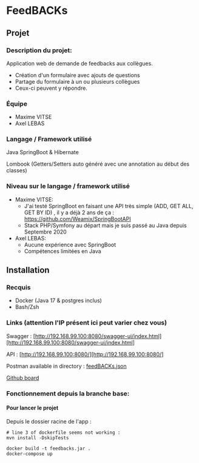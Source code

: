 # FeedBACKs

## Projet

### Description du projet:

Application web de demande de feedbacks aux collègues.

- Création d'un formulaire avec ajouts de questions
- Partage du formulaire à un ou plusieurs collègues
- Ceux-ci peuvent y répondre.

### Équipe

- Maxime VITSE
- Axel LEBAS

### Langage / Framework utilisé

Java SpringBoot & Hibernate

Lombook (Getters/Setters auto généré avec une annotation au début des classes)

### Niveau sur le langage / framework utilisé

- Maxime VITSE:
    - J'ai testé SpringBoot en faisant une API très simple (ADD, GET ALL, GET BY ID) , il y a déjà 2 ans de ça : https://github.com/Weamix/SpringBootAPI 
    - Stack PHP/Symfony au départ mais je suis passé au Java depuis Septembre 2020
- Axel LEBAS:
    - Aucune expérience avec SpringBoot
    - Compétences limitées en Java

## Installation

### Recquis

- Docker (Java 17 & postgres inclus)
- Bash/Zsh

### Links (attention l'IP présent ici peut varier chez vous)

Swagger : [http://192.168.99.100:8080/swagger-ui/index.html][http://192.168.99.100:8080/swagger-ui/index.html]

API : [http://192.168.99.100:8080/][http://192.168.99.100:8080/]

Postman available in directory : [feedBACKs.json](./postman/feedBACKs.json)

[Github board](https://github.com/users/Weamix/projects/1/views/2
)
### Fonctionnement depuis la branche base:

#### Pour lancer le projet

Depuis le dossier racine de l'app :
```
# line 3 of dockerfile seems not working :
mvn install -DskipTests

docker build -t feedbacks.jar .
docker-compose up
```

[http://192.168.99.100:8080/swagger-ui/index.html]: http://192.168.99.100:8080/swagger-ui/index.html

[http://192.168.99.100:8080/]: http://192.168.99.100:8080/